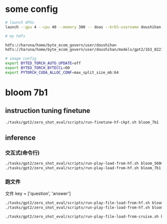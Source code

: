 # some config
```bash
# launch GPUs
launch --gpu 4 --cpu 40 --memory 300 -- doas --krb5-username doushihan bash
```
```bash
# my hdfs

hdfs://haruna/home/byte_ecom_govern/user/doushihan
hdfs://haruna/home/byte_ecom_govern/user/doushihan/models/gpt2/1b3_0221_mini_data/
```

```bash
# image config
export BYTED_TORCH_AUTO_UPDATE=off
export BYTED_TORCH_BYTECCL=O0
export PYTORCH_CUDA_ALLOC_CONF=max_split_size_mb:64
```

# bloom 7b1

## instruction tuning finetune
```bash
./tasks/gpt2/zero_shot_eval/scripts/run-finetune-hf-ckpt.sh bloom_7b1
```

## inference
### 交互式(命令行)
```bash
./tasks/gpt2/zero_shot_eval/scripts/run-play-load-from-hf.sh bloom_560m
./tasks/gpt2/zero_shot_eval/scripts/run-play-load-from-hf.sh bloom_7b1
```

### 跑文件
文件 key = ['question', 'answer']

```bash
./tasks/gpt2/zero_shot_eval/scripts/run-play-file-load-from-hf.sh bloom_7b1
./tasks/gpt2/zero_shot_eval/scripts/run-play-file-load-from-hf.sh bloom_560m

./tasks/gpt2/zero_shot_eval/scripts/run-play-file-load-from-cruise.sh bloom_7b1_finetune
```